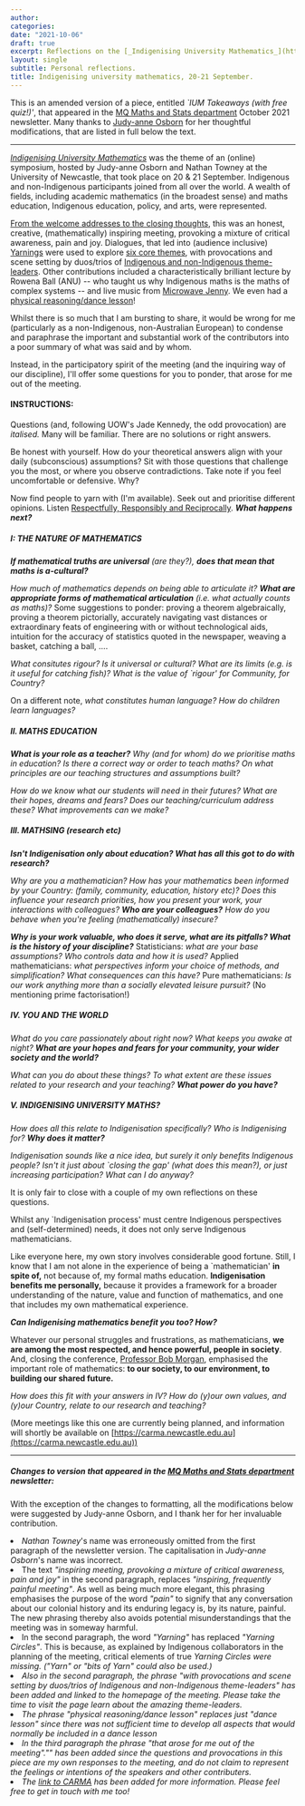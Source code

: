 ```yaml
---
author: 
categories:
date: "2021-10-06"
draft: true
excerpt: Reflections on the [_Indigenising University Mathematics_](https://carma.newcastle.edu.au/meetings/ium/index.html) Symposium on 20-21 September. (Including corrections to the version that appeared in the MQ Maths and Stats department October newletter.)
layout: single
subtitle: Personal reflections. 
title: Indigenising university mathematics, 20-21 September.
---
```


  <p class="f6 lh-copy"> This is an amended version of a piece, entitled <em>`IUM Takeaways (with free quiz!)'</em>, that appeared in the 
<a href="https://www.mq.edu.au/faculty-of-science-and-engineering/departments-and-schools/department-of-mathematics-and-statistics">MQ Maths and Stats department</a> October 2021 newsletter. Many thanks to <a href= "https://www.newcastle.edu.au/profile/judy-anne-osborn">Judy-anne Osborn</a> for her thoughtful modifications, that are listed in full below the text.</p>

----

[_Indigenising University Mathematics_](https://carma.newcastle.edu.au/meetings/ium/index.html) was the theme of an (online) symposium, hosted by Judy-anne Osborn and Nathan Towney at the University of Newcastle, that took place on 20 &amp; 21 September. Indigenous and non-Indigenous participants joined from all over the world. A wealth of fields, including academic mathematics (in the broadest sense) and maths education, Indigenous education, policy, and arts, were represented.

[From the welcome addresses to the closing thoughts](https://carma.newcastle.edu.au/meetings/ium/programme.html), this was an honest, creative, (mathematically) inspiring meeting, provoking a mixture of critical awareness, pain and joy. Dialogues, that led into (audience inclusive) [Yarnings](https://carma.newcastle.edu.au/meetings/ium/protocol.html) were used to explore [six core themes](https://carma.newcastle.edu.au/meetings/ium/themes.html), with provocations and scene setting by duos/trios of [Indigenous and non-Indigenous theme-leaders](https://carma.newcastle.edu.au/meetings/ium/index.html). Other contributions included a characteristically brilliant lecture by Rowena Ball (ANU) -- who taught us why Indigenous maths is the maths of complex systems -- and live music from [Microwave Jenny](https://en.wikipedia.org/wiki/Microwave_Jenny). We even had a [physical reasoning/dance lesson](https://carma.newcastle.edu.au/meetings/ium/themes/community.html)!

Whilst there is so much that I am bursting to share, it would be wrong for me (particularly as a non-Indigenous, non-Australian European) to condense and paraphrase the important and substantial work of the contributors into a poor summary of what was said and by whom.

Instead, in the participatory spirit of the meeting (and the inquiring way of our discipline), I&#39;ll offer some questions for you to ponder, that arose for me out of the meeting.

<h4>INSTRUCTIONS:</h4>

Questions (and, following UOW&#39;s Jade Kennedy, the odd provocation) are _italised._ Many will be familiar. There are no solutions or right answers.

Be honest with yourself. How do your theoretical answers align with your daily (subconscious) assumptions? Sit with those questions that challenge you the most, or where you observe contradictions. Take note if you feel uncomfortable or defensive. Why?

Now find people to yarn with (I&#39;m available). Seek out and prioritise different opinions. Listen [Respectfully, Responsibly and Reciprocally](https://carma.newcastle.edu.au/meetings/ium/protocol.html). _**What happens next?**_

<h5>I: THE NATURE OF MATHEMATICS</h5>

  _**If mathematical truths are universal** (are they?), **does that mean that maths is a-cultural?**_

_How much of mathematics depends on being able to articulate it? **What are appropriate forms of mathematical articulation** (i.e. what actually counts as maths)?_ Some suggestions to ponder: proving a theorem algebraically, proving a theorem pictorially, accurately navigating vast distances or extraordinary feats of engineering with or without technological aids, intuition for the accuracy of statistics quoted in the newspaper, weaving a basket, catching a ball, ….

_What consitutes rigour? Is it universal or cultural? What are its limits (e.g. is it useful for catching fish)? What is the value of `rigour&#39; for Community, for Country?_

On a different note, _what constitutes human language? How do children learn languages?_

<h5>II. MATHS EDUCATION</h5>

  _**What is your role as a teacher?** Why (and for whom) do we prioritise maths in education? Is there a correct way or order to teach maths? On what principles are our teaching structures and assumptions built?_

_How do we know what our students will need in their futures? What are their hopes, dreams and fears? Does our teaching/curriculum address these? What improvements can we make?_

<h5>III. MATHSING (research etc)</h5>

  _**Isn&#39;t Indigenisation only about education? What has all this got to do with research?**_

 _Why are you a mathematician? How has your mathematics been informed by your Country: (family, community, education, history etc)? Does this influence your research priorities, how you present your work, your interactions with colleagues? **Who are your colleagues?** How do you behave when you&#39;re feeling (mathematically) insecure?_
 
 _**Why is your work valuable, who does it serve, what are its pitfalls? What is the history of your discipline?**_ Statisticians: _what are your base assumptions? Who controls data and how it is used?_ Applied mathematicians: _what perspectives inform your choice of methods, and simplification? What consequences can this have?_ Pure mathematicians: _Is our work anything more than a socially elevated leisure pursuit?_ (No mentioning prime factorisation!)

<h5>IV. YOU AND THE WORLD</h5>

  _What do you care passionately about right now? What keeps you awake at night? **What are your hopes and fears for your community, your wider society and the world?**_


  _What can you do about these things? To what extent are these issues related to your research and your teaching? **What power do you have?**_

<h5>V. INDIGENISING UNIVERSITY MATHS?</h5>

  _How does all this relate to Indigenisation specifically? Who is Indigenising for? **Why does it matter?**_

  _Indigenisation sounds like a nice idea, but surely it only benefits Indigenous people? Isn&#39;t it just about `closing the gap&#39; (what does this mean?), or just increasing participation? What can I do anyway?_

It is only fair to close with a couple of my own reflections on these questions.

Whilst any `Indigenisation process&#39; must centre Indigenous perspectives and (self-determined) needs, it does not only serve Indigenous mathematicians.

Like everyone here, my own story involves considerable good fortune. Still, I know that I am not alone in the experience of being a `mathematician&#39; **in spite of,** not because of, my formal maths education. **Indigenisation benefits me personally,** because it provides a framework for a broader understanding of the nature, value and function of mathematics, and one that includes my own mathematical experience.

  _**Can Indigenising mathematics benefit you too? How?**_

Whatever our personal struggles and frustrations, as mathematicians, **we are among the most respected, and hence powerful, people in society**. And, closing the conference, [Professor Bob Morgan](https://wipce.net/bob/), emphasised the important role of mathematics: **to our society, to our environment, to building our shared future.**

  _How does this fit with your answers in IV? How do (y)our own values, and (y)our Country, relate to our research and teaching?_

(More meetings like this one are currently being planned, and information will shortly be available on [https://carma.newcastle.edu.au](https://carma.newcastle.edu.au))

---

<h5> Changes to version that appeared in the <a href="https://www.mq.edu.au/faculty-of-science-and-engineering/departments-and-schools/department-of-mathematics-and-statistics">MQ Maths and Stats department</a> newsletter:</h5>
<p class="f6 lh-copy">
With the exception of the changes to formatting, all the modifications below were suggested by Judy-anne Osborn, and I thank her for her invaluable contribution.



 <li class="f6 lh-copy"><em>Nathan Towney</em>'s name was erroneously omitted from the first paragraph of the newsletter version. The capitalisation in <em>Judy-anne Osborn</em>'s name was incorrect.</li>
   <li class="f6 lh-copy">The text <em>"inspiring meeting, provoking a mixture of critical awareness, pain and joy"</em> in the second paragraph, replaces <em>"inspiring, frequently painful meeting"</em>. As well as being much more elegant, this phrasing emphasises the purpose of the word <em>"pain"</em> to signify that any conversation about our colonial history and its enduring legacy is, by its nature, painful. The new phrasing thereby also avoids potential misunderstandings that the meeting was in someway harmful.</li>
   <li class="f6 lh-copy">In the second paragraph, the word <em>"Yarning"</em> has replaced <em>"Yarning Circles"</em>. This is because, as explained by Indigenous collaborators in the planning of the meeting, critical elements of true <em>Yarning Circles<em> were missing. (<em>"Yarn"</em> or <em>"bits of Yarn"</em> could also be used.)  </li>
   <li class="f6 lh-copy">Also in the second paragraph, the phrase <em>"with provocations and scene setting by duos/trios of Indigenous and non-Indigenous theme-leaders"</em> has been added and linked to the homepage of the meeting. Please take the time to visit the page learn about the amazing theme-leaders. </li>
   <li class="f6 lh-copy">The phrase <em>"physical reasoning/dance lesson"</em> replaces just <em>"dance lesson"</em> since there was not sufficient time to develop all aspects that would normally be included in a dance lesson </li>
    <li class="f6 lh-copy"> In the third paragraph the phrase <em>"that arose for me out of the meeting".""</em> has been added since the questions and provocations in this piece are my own responses to the meeting, and do not claim to represent the feelings or intentions of the speakers and other contributers. </li>
     <li class="f6 lh-copy"> The <a href="https://carma.newcastle.edu.au">link to CARMA</a> has been added for more information. Please feel free to get in touch with me too! </li>
  
</p>